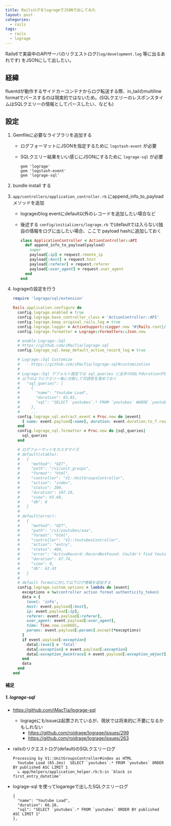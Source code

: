 ```yaml
---
title: RailsログをlogrageでJSONで出してみた
layout: post
categories:
  - rails
tags:
  - rails
  - lograge
---
```


Rails6で実装中のAPIサーバのリクエストログ(`log/development.log` 等に出るあれです) をJSONにして出したい。

## 経緯

fluentdが動作するサイドカーコンテナからログ転送する際、in_tailのmultiline formatでパースするのは現実的ではないため。(SQLクエリーのレスポンスタイムはSQLクエリーの情報としてパースしたい、なども)

## 設定

1. Gemfileに必要なライブラリを追加する
   - ログフォーマットにJSONを指定するために `logstash-event` が必要
   - SQLクエリー結果をいい感じにJSONにするために `lograge-sql` が必要

      ```ruby:Gemfile
      gem 'lograge'
      gem 'logstash-event'
      gem 'lograge-sql'
      ```

1. bundle install する

1. `app/controllers/application_controller.rb` にappend_info_to_payloadメソッドを追加
   - logrageのlog eventにdefault以外のレコードを追加したい場合など
   - 後述する `config/initializers/lograge.rb` で(defaultでは入らない)独自の情報をログに出したい場合、ここで payload hashに追加しておく

     ```ruby:app/controllers/application_controller.rb
     class ApplicationController < ActionController::API
       def append_info_to_payload(payload)
         super
         payload[:ip] = request.remote_ip
         payload[:host] = request.host
         payload[:referer] = request.referer
         payload[:user_agent] = request.user_agent
       end
     end
     ``` 

1. logrageの設定を行う

   ```ruby:config/initializers/lograge.rb
   require 'lograge/sql/extension'

   Rails.application.configure do
     config.lograge.enabled = true
     config.lograge.base_controller_class = 'ActionController::API'
     config.lograge.keep_original_rails_log = true
     config.lograge.logger = ActiveSupport::Logger.new "#{Rails.root}/log/json-#{Rails.env}.log"
     config.lograge.formatter = Lograge::Formatters::Json.new

     # enable Lograge::Sql
     # https://github.com/iMacTia/lograge-sql
     config.lograge_sql.keep_default_active_record_log = true

     # Lograge::Sql Customize
     #   - https://github.com/iMacTia/lograge-sql#customization
     #
     # Lograge::Sql デフォルト設定では sql_queries に全手のSQLやdurationがStringで纏まっていて見にくい
     # 以下のようにクエリー毎に分割して可読性を高めておく
     #   "sql_queries": [
     #     {
     #       "name": "Youtube Load",
     #       "duration": 83.85,
     #       "sql": "SELECT `youtubes`.* FROM `youtubes` WHERE `youtubes`.`id` = 'gCxVOXYmqJU' LIMIT 1"
     #     },
     #     ...
     config.lograge_sql.extract_event = Proc.new do |event|
       { name: event.payload[:name], duration: event.duration.to_f.round(2), sql: event.payload[:sql] }
     end
     config.lograge_sql.formatter = Proc.new do |sql_queries|
       sql_queries
     end

     # ログフォーマットをカスタマイズ
     # default(stable):
     #   {
     #     "method": "GET",
     #     "path": "/v1/unit_groups",
     #     "format": "html",
     #     "controller": "V1::UnitGroupsController",
     #     "action": "index",
     #     "status": 200,
     #     "duration": 107.19,
     #     "view": 65.68,
     #     "db": 0
     #   }
     #
     # default(error):
     #   {
     #     "method": "GET",
     #     "path": "/v1/youtubes/aaa",
     #     "format": "html",
     #     "controller": "V1::YoutubesController",
     #     "action": "entry",
     #     "status": 404,
     #     "error": "ActiveRecord::RecordNotFound: Couldn't find Youtube with 'id'=aaa",
     #     "duration": 67.74,
     #     "view": 0,
     #     "db": 62.43
     #   }
     #
     # default formatに対して以下ログ情報を追加する
     config.lograge.custom_options = lambda do |event|
       exceptions = %w(controller action format authenticity_token)
       data = {
         level: 'info',
         host: event.payload[:host],
         ip: event.payload[:ip],
         referer: event.payload[:referer],
         user_agent: event.payload[:user_agent],
         time: Time.now.iso8601,
         params: event.payload[:params].except(*exceptions)
       }
       if event.payload[:exception]
         data[:level] = 'fatal'
         data[:exception] = event.payload[:exception]
         data[:exception_backtrace] = event.payload[:exception_object].backtrace[0..9]
       end
       data
     end
   end
   ```

#### 補足

##### 1. lograge-sql

- https://github.com/iMacTia/lograge-sql
   - logrageにもIssueは起票されているが、現状では将来的に不要になるかもしれない
      - https://github.com/roidrage/lograge/issues/299
      - https://github.com/roidrage/lograge/issues/263

- railsのリクエストログ(default)のSQLクエリーログ

   ```text:
   Processing by V1::UnitGroupsController#index as HTML
     Youtube Load (65.2ms)  SELECT `youtubes`.* FROM `youtubes` ORDER BY published ASC LIMIT 1
     ↳ app/helpers/application_helper.rb:5:in `block in first_entry_datetime'
   ```

- lograge-sql を使ってlogaregeで出したSQLクエリーログ

   ```text:
   {
     "name": "Youtube Load",
     "duration": 66.16,
     "sql": "SELECT `youtubes`.* FROM `youtubes` ORDER BY published ASC LIMIT 1"
   },
   ```

